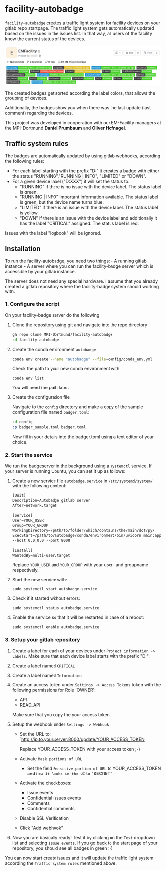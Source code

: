 # facility-autobadge

`facility-autobadge` creates a traffic light system for facility devices on your gitlab repo startpage. The traffic light system gets automatically updated based on the issues in the issues list. In that way, all users of the facility know the current status of the devices.

![autobadge example](resources/autobadge.png)

The created badges get sorted according the label colors, that allows the grouping of devices. 

Additionally, the badges show you when there was the last update (last comment) regarding the devices.

This project was developed in cooperation with our EM-Facility managers at the MPI-Dortmund **Daniel Prumbaum** and **Oliver Hofnagel**.

## Traffic system rules
The badges are automatically updated by using gitlab webhooks, according the following rules:

- For each label starting with the prefix "D:" it creates a badge with either the status "RUNNING","RUNNING | INFO", "LIMITED" or "DOWN".
- For a given device label ("D:XXX") it will set the status to:
    - "RUNNING" if there is no issue with the device label. The status label is green.
    - "RUNNING | INFO" Important information available. The status label is green, but the device name turns blue.
    - "LIMITED" if there is an issue with the device label. The status label is yellow.
    - "DOWN" if there is an issue with the device label and additionally it has the label "CRITICAL" assigned. The status label is red.


Issues with the label "logbook" will be ignored.

## Installation

To run the facility-autobadge, you need two things:
    - A running gitlab instance
    - A server where you can run the facility-badge server which is accessible by your gitlab instance.

 The server does not need any special hardware.  I assume that you already created a gitlab repository where the facility-badge system should working with.


### 1. Configure the script

On your facility-badge server do the following

1. Clone the repository using git and navigate into the repo directory

    ```bash
    gh repo clone MPI-Dortmund/facility-autobadge
    cd facility-autobadge
    ```

2. Create the conda environment `autobadge`

    ```bash
    conda env create --name "autobadge" --file=config/conda_env.yml
    ```

    Check the path to your new conda environment with

    ```bash
    conda env list
    ```

    You will need the path later.

3. Create the configuration file

    Navigate to the `config` directory and make a copy of the sample configuration file named `badger.toml`:
    ```bash
    cd config
    cp badger_sample.toml badger.toml
    ```
    Now fill in your details into the badger.toml using a text editor of your choice.

### 2. Start the service

We run the badgeserver in the background using a `systemctl` service. If your server is running Ubuntu, you can set it up as follows:

1. Create a new service file `autobadge.service` in `/etc/systemd/system/` with the following content:

    ```
    [Unit]
    Description=Autobadge gitlab server
    After=network.target

    [Service]
    User=YOUR_USER
    Group=YOUR_GROUP
    WorkingDirectory=/path/to/folder/which/contains/the/main/dot/py/
    ExecStart=/path/to/autobadge/conda/environment/bin/uvicorn main:app --host 0.0.0.0 --port 8000

    [Install]
    WantedBy=multi-user.target
    ```

    Replace `YOUR_USER` and `YOUR_GROUP` with your user- and groupname respectively.

2. Start the new service with:

    ```
    sudo systemctl start autobadge.service
    ```

3. Check if it started without errors:

    ```
    sudo systemctl status autobadge.service
    ```
4. Enable the service so that it will be restarted in case of a reboot:

    ```
    sudo systemctl enable autobadge.service
    ```

### 3. Setup your gitlab repository

1. Create a label for each of your devices under `Project information -> Labels`. Make sure that each device label starts with the prefix "D:".

2. Create a label named `CRITICAL`

3. Create a label named `Information`

4. Create an access token under `Settings -> Access Tokens` token with the following permissions for Role 'OWNER':
    - API
    - READ_API

    Make sure that you copy the your access token. 

4. Setup the webhook under `Settings -> Webhook`

    - Set the URL to: `http://ip.to.your.server:8000/update/YOUR_ACCESS_TOKEN
    
        Replace YOUR_ACCESS_TOKEN with your access token ;-)

    - Activate `Mask portions of URL`
        - Set the field `Sensitive portion of URL` to YOUR_ACCESS_TOKEN and `How it looks in the UI` to "SECRET"
    - Activate the checkboxes:
        - Issue events
        - Confidential issues events
        - Comments
        - Confidential comments
    - Disable SSL Verification

    - Click "Add webhook"

5. Now you are basically ready! Test it by clicking on the `Test` dropdown list and selecting `Issue events`. If you go back to the start page of your repository, you should see all badges in green :-) 

You can now start create issues and it will update the traffic light system according the `Traffic system rules` mentioned above.
